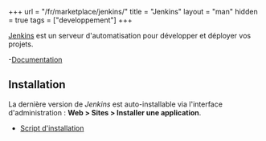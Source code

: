 +++
url = "/fr/marketplace/jenkins/"
title = "Jenkins"
layout = "man"
hidden = true
tags = ["developpement"]
+++

[Jenkins](https://www.jenkins.io/) est un serveur d'automatisation pour développer et déployer vos projets.

-[Documentation](https://www.jenkins.io/doc/book/)

## Installation

La dernière version de *Jenkins* est auto-installable via l'interface d'administration : **Web > Sites > Installer une application**.

- [Script d'installation](https://admin.alwaysdata.com/site/application/script/77/detail/)
